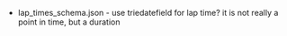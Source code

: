 - lap_times_schema.json - use triedatefield for lap time? it is not really a point in time, but a duration
